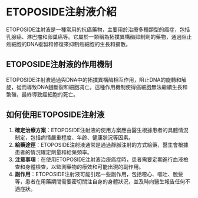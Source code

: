 # ETOPOSIDE注射液介紹
ETOPOSIDE注射液是一種常用的抗癌藥物，主要用於治療多種類型的癌症，包括乳腺癌、淋巴瘤和卵巢癌等。它屬於一類稱為拓撲異構酶抑制劑的藥物，通過阻止癌細胞的DNA複製和修復來抑制癌細胞的生長和擴散。
## ETOPOSIDE注射液的作用機制
ETOPOSIDE注射液通過與DNA中的拓撲異構酶相互作用，阻止DNA的旋轉和解旋，從而導致DNA鏈斷裂和細胞凋亡。這種作用機制使得癌細胞無法繼續生長和繁殖，最終導致癌細胞的死亡。
## 如何使用ETOPOSIDE注射液
1. **確定治療方案**：ETOPOSIDE注射液的使用方案應由醫生根據患者的具體情況制定，包括病情嚴重程度、年齡、健康狀況等因素。
2. **給藥途徑**：ETOPOSIDE注射液通常是通過靜脈注射的方式給藥，醫生會根據患者的情況確定劑量和給藥頻率。
3. **注意事項**：在使用ETOPOSIDE注射液治療癌症時，患者需要定期進行血液檢查和身體檢查，以監測藥物的療效和可能出現的副作用。
4. **副作用**：ETOPOSIDE注射液可能引起一些副作用，包括噁心、嘔吐、脫髮等，患者在用藥期間需要密切關注自身的身體狀況，並及時向醫生報告任何不適症狀。